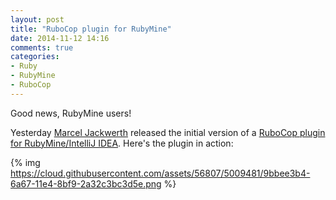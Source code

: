 ```yaml
---
layout: post
title: "RuboCop plugin for RubyMine"
date: 2014-11-12 14:16
comments: true
categories:
- Ruby
- RubyMine
- RuboCop
---
```


Good news, RubyMine users!

Yesterday [Marcel Jackwerth](https://github.com/sirlantis) released the initial version of a [RuboCop plugin for
RubyMine/IntelliJ IDEA](https://github.com/sirlantis/rubocop-for-rubymine). Here's the plugin in action:

{% img https://cloud.githubusercontent.com/assets/56807/5009481/9bbee3b4-6a67-11e4-8bf9-2a32c3bc3d5e.png %}

